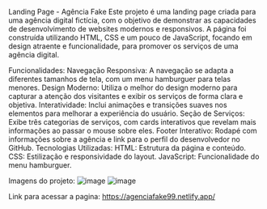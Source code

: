 Landing Page - Agência Fake
Este projeto é uma landing page criada para uma agência digital fictícia, com o objetivo de demonstrar as capacidades de desenvolvimento de websites modernos e responsivos. A página foi construída utilizando HTML, CSS e um pouco de JavaScript, focando em design atraente e funcionalidade, para promover os serviços de uma agência digital.

Funcionalidades:
Navegação Responsiva: A navegação se adapta a diferentes tamanhos de tela, com um menu hamburguer para telas menores.
Design Moderno: Utiliza o melhor do design moderno para capturar a atenção dos visitantes e exibir os serviços de forma clara e objetiva.
Interatividade: Inclui animações e transições suaves nos elementos para melhorar a experiência do usuário.
Seção de Serviços: Exibe três categorias de serviços, com cards interativos que revelam mais informações ao passar o mouse sobre eles.
Footer Interativo: Rodapé com informações sobre a agência e link para o perfil do desenvolvedor no GitHub.
Tecnologias Utilizadas:
HTML: Estrutura da página e conteúdo.
CSS: Estilização e responsividade do layout.
JavaScript: Funcionalidade do menu hamburguer.

Imagens do projeto: 
![image](https://github.com/user-attachments/assets/167cb7b6-e107-4dd4-9b9e-102995561245)
![image](https://github.com/user-attachments/assets/dc3b247b-4c24-4244-af12-0583a3f942b8)

Link para acessar a pagina: 
https://agenciafake99.netlify.app/
